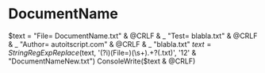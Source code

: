 # DocumentName
$text = "File=    DocumentName.txt" &amp; @CRLF &amp; _         "Test= blabla.txt" &amp; @CRLF &amp; _         "Author=    autoitscript.com" &amp; @CRLF &amp; _         "blabla.txt"  $text = StringRegExpReplace($text, '(?i)(File=)(\s+).+?(.txt)', '$1$2' &amp; "DocumentNameNew.txt") ConsoleWrite($text &amp; @CRLF)
